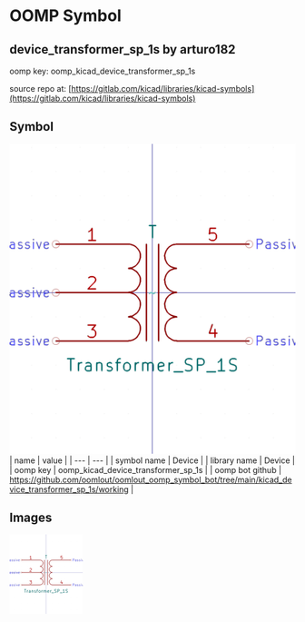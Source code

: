 # OOMP Symbol  
## device_transformer_sp_1s  by arturo182  
  
oomp key: oomp_kicad_device_transformer_sp_1s  
  
source repo at: [https://gitlab.com/kicad/libraries/kicad-symbols](https://gitlab.com/kicad/libraries/kicad-symbols)  
## Symbol  
  
[![working.png](working_600.png)](working.png)  
| name | value | 
| --- | --- | 
| symbol name | Device | 
| library name | Device | 
| oomp key | oomp_kicad_device_transformer_sp_1s | 
| oomp bot github | https://github.com/oomlout/oomlout_oomp_symbol_bot/tree/main/kicad_device_transformer_sp_1s/working | 
## Images  
  
[![working.png](working_140.png)](working.png)  
